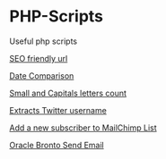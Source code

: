 # PHP-Scripts
Useful php scripts

<a href="https://github.com/georgioupanayiotis/PHP-Scripts/blob/master/date-comparison.php">SEO friendly url</a>

<a href="https://github.com/georgioupanayiotis/PHP-Scripts/blob/master/date-comparison.php">Date Comparison</a>

<a href="https://github.com/georgioupanayiotis/PHP-Scripts/blob/master/small-capital-letter-count.php">Small and Capitals letters count</a>

<a href="https://github.com/georgioupanayiotis/PHP-Scripts/blob/master/get_twitter_id_from_url.php">Extracts Twitter username</a>

<a href="https://github.com/georgioupanayiotis/PHP-Scripts/blob/master/mailchimp_subscribe.php">Add a new subscriber to MailChimp List</a>

<a href="https://github.com/georgioupanayiotis/PHP-Scripts/blob/master/oracle-bronto-send-email.php">Oracle Bronto Send Email</a>
